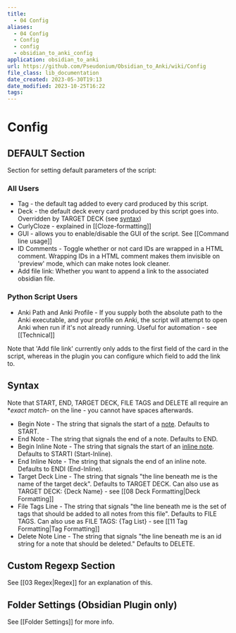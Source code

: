 ```yaml
---
title:
  - 04 Config
aliases:
  - 04 Config
  - Config
  - config
  - obsidian_to_anki_config
application: obsidian_to_anki
url: https://github.com/Pseudonium/Obsidian_to_Anki/wiki/Config
file_class: lib_documentation
date_created: 2023-05-30T19:13
date_modified: 2023-10-25T16:22
tags:
---
```

# Config

## DEFAULT Section

Section for setting default parameters of the script:

### All Users

- Tag - the default tag added to every card produced by this script.
- Deck - the default deck every card produced by this script goes into. Overridden by TARGET DECK (see [syntax](#syntax))
- CurlyCloze - explained in [[Cloze-formatting]]
- GUI - allows you to enable/disable the GUI of the script. See [[Command line usage]]
- ID Comments - Toggle whether or not card IDs are wrapped in a HTML comment. Wrapping IDs in a HTML comment makes them invisible on 'preview' mode, which can make notes look cleaner.
- Add file link: Whether you want to append a link to the associated obsidian file.

### Python Script Users

- Anki Path and Anki Profile - If you supply both the absolute path to the Anki executable, and your profile on Anki, the script will attempt to open Anki when run if it's not already running. Useful for automation - see [[Technical]]

Note that 'Add file link' currently only adds to the first field of the card in the script, whereas in the plugin you can configure which field to add the link to.

## Syntax

Note that START, END, TARGET DECK, FILE TAGS and DELETE all require an **exact match*- on the line - you cannot have spaces afterwards.

- Begin Note - The string that signals the start of a [note](#note-formatting). Defaults to START.
- End Note - The string that signals the end of a note. Defaults to END.
- Begin Inline Note - The string that signals the start of an [inline note](#inline-note-formatting). Defaults to STARTI (Start-Inline).
- End Inline Note - The string that signals the end of an inline note. Defaults to ENDI (End-Inline).
- Target Deck Line - The string that signals "the line beneath me is the name of the target deck". Defaults to TARGET DECK. Can also use as TARGET DECK: {Deck Name} - see [[08 Deck Formatting|Deck Formatting]]
- File Tags Line - The string that signals "the line beneath me is the set of tags that should be added to all notes from this file". Defaults to FILE TAGS. Can also use as FILE TAGS: {Tag List} - see [[11 Tag Formatting|Tag Formatting]]
- Delete Note Line - The string that signals "the line beneath me is an id string for a note that should be deleted." Defaults to DELETE.

## Custom Regexp Section

See [[03 Regex|Regex]] for an explanation of this.

## Folder Settings (Obsidian Plugin only)

See [[Folder Settings]] for more info.
